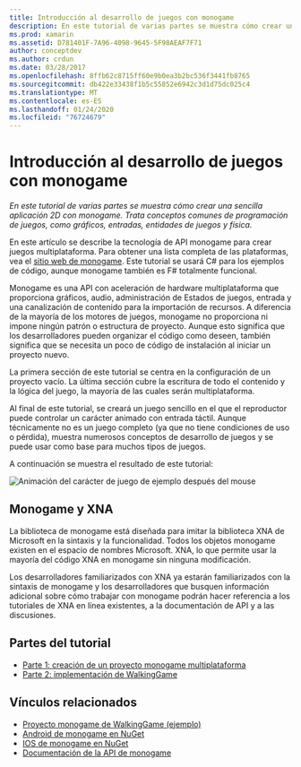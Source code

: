 ```yaml
---
title: Introducción al desarrollo de juegos con monogame
description: En este tutorial de varias partes se muestra cómo crear una sencilla aplicación 2D con monogame.  Trata conceptos comunes de programación de juegos, como gráficos, entradas, entidades de juegos y física.
ms.prod: xamarin
ms.assetid: D781401F-7A96-4098-9645-5F98AEAF7F71
author: conceptdev
ms.author: crdun
ms.date: 03/28/2017
ms.openlocfilehash: 8ffb62c8715ff60e9b0ea3b2bc536f3441fb8765
ms.sourcegitcommit: db422e33438f1b5c55852e6942c3d1d75dc025c4
ms.translationtype: MT
ms.contentlocale: es-ES
ms.lasthandoff: 01/24/2020
ms.locfileid: "76724679"
---
```

# <a name="introduction-to-game-development-with-monogame"></a>Introducción al desarrollo de juegos con monogame

_En este tutorial de varias partes se muestra cómo crear una sencilla aplicación 2D con monogame.  Trata conceptos comunes de programación de juegos, como gráficos, entradas, entidades de juegos y física._

En este artículo se describe la tecnología de API monogame para crear juegos multiplataforma. Para obtener una lista completa de las plataformas, vea el [sitio web de monogame](http://www.monogame.net/). Este tutorial se usará C# para los ejemplos de código, aunque monogame también es F# totalmente funcional.

Monogame es una API con aceleración de hardware multiplataforma que proporciona gráficos, audio, administración de Estados de juegos, entrada y una canalización de contenido para la importación de recursos. A diferencia de la mayoría de los motores de juegos, monogame no proporciona ni impone ningún patrón o estructura de proyecto.  Aunque esto significa que los desarrolladores pueden organizar el código como deseen, también significa que se necesita un poco de código de instalación al iniciar un proyecto nuevo.

La primera sección de este tutorial se centra en la configuración de un proyecto vacío. La última sección cubre la escritura de todo el contenido y la lógica del juego, la mayoría de las cuales serán multiplataforma.

Al final de este tutorial, se creará un juego sencillo en el que el reproductor puede controlar un carácter animado con entrada táctil.  Aunque técnicamente no es un juego completo (ya que no tiene condiciones de uso o pérdida), muestra numerosos conceptos de desarrollo de juegos y se puede usar como base para muchos tipos de juegos.

A continuación se muestra el resultado de este tutorial:

![Animación del carácter de juego de ejemplo después del mouse](images/image1.gif)

## <a name="monogame-and-xna"></a>Monogame y XNA

La biblioteca de monogame está diseñada para imitar la biblioteca XNA de Microsoft en la sintaxis y la funcionalidad.  Todos los objetos monogame existen en el espacio de nombres Microsoft. XNA, lo que permite usar la mayoría del código XNA en monogame sin ninguna modificación.

Los desarrolladores familiarizados con XNA ya estarán familiarizados con la sintaxis de monogame y los desarrolladores que busquen información adicional sobre cómo trabajar con monogame podrán hacer referencia a los tutoriales de XNA en línea existentes, a la documentación de API y a las discusiones.

## <a name="walkthrough-parts"></a>Partes del tutorial

- [Parte 1: creación de un proyecto monogame multiplataforma](~/graphics-games/monogame/introduction/part1.md)
- [Parte 2: implementación de WalkingGame](~/graphics-games/monogame/introduction/part2.md)

## <a name="related-links"></a>Vínculos relacionados

- [Proyecto monogame de WalkingGame (ejemplo)](https://docs.microsoft.com/samples/xamarin/mobile-samples/walkinggamemg/)
- [Android de monogame en NuGet](https://www.nuget.org/packages/MonoGame.Framework.Android/)
- [IOS de monogame en NuGet](https://www.nuget.org/packages/MonoGame.Framework.iOS/)
- [Documentación de la API de monogame](http://www.monogame.net/documentation/?page=main)
